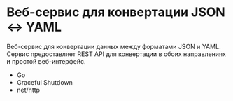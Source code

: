 # Веб-сервис для конвертации JSON ↔ YAML

Веб-сервис для конвертации данных между форматами JSON и YAML. Сервис предоставляет REST API для конвертации в обоих направлениях и простой веб-интерфейс.

- Go
- Graceful Shutdown
- net/http
